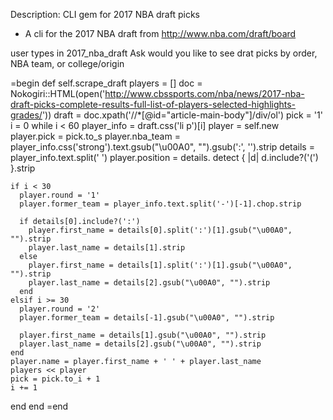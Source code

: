 Description: CLI gem for 2017 NBA draft picks

-  A cli for the 2017 NBA draft from http://www.nba.com/draft/board

user types in 2017_nba_draft
Ask would you like to see drat picks by order, NBA team, or college/origin

=begin
def self.scrape_draft
  players = []
  doc = Nokogiri::HTML(open('http://www.cbssports.com/nba/news/2017-nba-draft-picks-complete-results-full-list-of-players-selected-highlights-grades/'))
  draft = doc.xpath('//*[@id="article-main-body"]/div/ol')
  pick = '1'
  i = 0
  while i < 60
    player_info = draft.css('li p')[i]
    player = self.new
    player.pick = pick.to_s
    player.nba_team = player_info.css('strong').text.gsub("\u00A0", "").gsub(':', '').strip
    details = player_info.text.split(' ')
    player.position = details. detect { |d| d.include?('(') }.strip

    if i < 30
      player.round = '1'
      player.former_team = player_info.text.split('-')[-1].chop.strip

      if details[0].include?(':')
        player.first_name = details[0].split(':')[1].gsub("\u00A0", "").strip
        player.last_name = details[1].strip
      else
        player.first_name = details[1].split(':')[1].gsub("\u00A0", "").strip
        player.last_name = details[2].gsub("\u00A0", "").strip
      end
    elsif i >= 30
      player.round = '2'
      player.former_team = details[-1].gsub("\u00A0", "").strip

      player.first_name = details[1].gsub("\u00A0", "").strip
      player.last_name = details[2].gsub("\u00A0", "").strip
    end
    player.name = player.first_name + ' ' + player.last_name
    players << player
    pick = pick.to_i + 1
    i += 1
  end
end
=end
